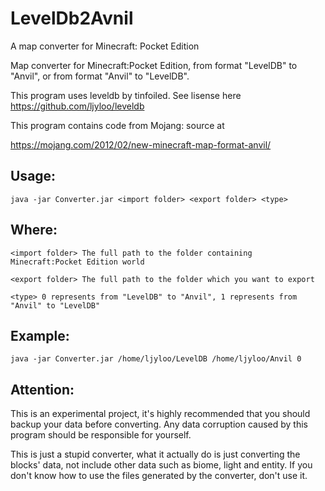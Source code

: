 # LevelDb2Avnil
A map converter for Minecraft: Pocket Edition

Map converter for Minecraft:Pocket Edition, from format "LevelDB" to "Anvil", or from format "Anvil" to "LevelDB".

This program uses leveldb by tinfoiled. See lisense here https://github.com/ljyloo/leveldb

This program contains code from Mojang: source at

https://mojang.com/2012/02/new-minecraft-map-format-anvil/

## Usage:

`java -jar Converter.jar <import folder> <export folder> <type>`

## Where:

`<import folder> The full path to the folder containing Minecraft:Pocket Edition world`

`<export folder> The full path to the folder which you want to export`

`<type> 0 represents from "LevelDB" to "Anvil", 1 represents from "Anvil" to "LevelDB"`

## Example:

`java -jar Converter.jar /home/ljyloo/LevelDB /home/ljyloo/Anvil 0`

## Attention:

This is an experimental project, it's highly recommended that you should backup your data before converting. Any data corruption caused by this program should be responsible for yourself.

This is just a stupid converter, what it actually do is just converting the blocks' data, not include other data such as biome, light and entity. If you don't know how to use the files generated by the converter, don't use it.